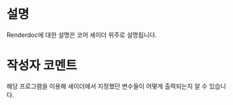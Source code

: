# 설명
Renderdoc에 대한 설명은 코어 셰이더 위주로 설명됩니다.  

# 작성자 코멘트
해당 프로그램을 이용해 셰이더에서 지정했던 변수들이 어떻게 출력되는지 알 수 있습니다.  